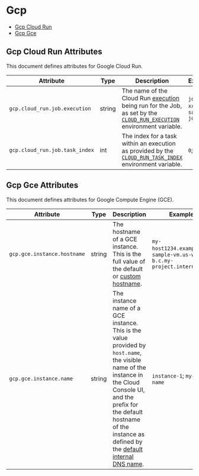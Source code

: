 <!--- Hugo front matter used to generate the website version of this page:
--->

<!-- NOTE: THIS FILE IS AUTOGENERATED. DO NOT EDIT BY HAND. -->
<!-- see templates/registry/markdown/attribute_namespace.md.j2 -->

# Gcp

- [Gcp Cloud Run](#gcp-cloud-run-attributes)
- [Gcp Gce](#gcp-gce-attributes)

## Gcp Cloud Run Attributes

This document defines attributes for Google Cloud Run.

| Attribute                      | Type   | Description                                                                                                                                                                                                                                             | Examples                            | Stability                                                        |
| ------------------------------ | ------ | ------------------------------------------------------------------------------------------------------------------------------------------------------------------------------------------------------------------------------------------------------- | ----------------------------------- | ---------------------------------------------------------------- |
| `gcp.cloud_run.job.execution`  | string | The name of the Cloud Run [execution](https://cloud.google.com/run/docs/managing/job-executions) being run for the Job, as set by the [`CLOUD_RUN_EXECUTION`](https://cloud.google.com/run/docs/container-contract#jobs-env-vars) environment variable. | `job-name-xxxx`; `sample-job-mdw84` | ![Experimental](https://img.shields.io/badge/-experimental-blue) |
| `gcp.cloud_run.job.task_index` | int    | The index for a task within an execution as provided by the [`CLOUD_RUN_TASK_INDEX`](https://cloud.google.com/run/docs/container-contract#jobs-env-vars) environment variable.                                                                          | `0`; `1`                            | ![Experimental](https://img.shields.io/badge/-experimental-blue) |

## Gcp Gce Attributes

This document defines attributes for Google Compute Engine (GCE).

| Attribute                   | Type   | Description                                                                                                                                                                                                                                                                                                                                | Examples                                                                | Stability                                                        |
| --------------------------- | ------ | ------------------------------------------------------------------------------------------------------------------------------------------------------------------------------------------------------------------------------------------------------------------------------------------------------------------------------------------ | ----------------------------------------------------------------------- | ---------------------------------------------------------------- |
| `gcp.gce.instance.hostname` | string | The hostname of a GCE instance. This is the full value of the default or [custom hostname](https://cloud.google.com/compute/docs/instances/custom-hostname-vm).                                                                                                                                                                            | `my-host1234.example.com`; `sample-vm.us-west1-b.c.my-project.internal` | ![Experimental](https://img.shields.io/badge/-experimental-blue) |
| `gcp.gce.instance.name`     | string | The instance name of a GCE instance. This is the value provided by `host.name`, the visible name of the instance in the Cloud Console UI, and the prefix for the default hostname of the instance as defined by the [default internal DNS name](https://cloud.google.com/compute/docs/internal-dns#instance-fully-qualified-domain-names). | `instance-1`; `my-vm-name`                                              | ![Experimental](https://img.shields.io/badge/-experimental-blue) |
